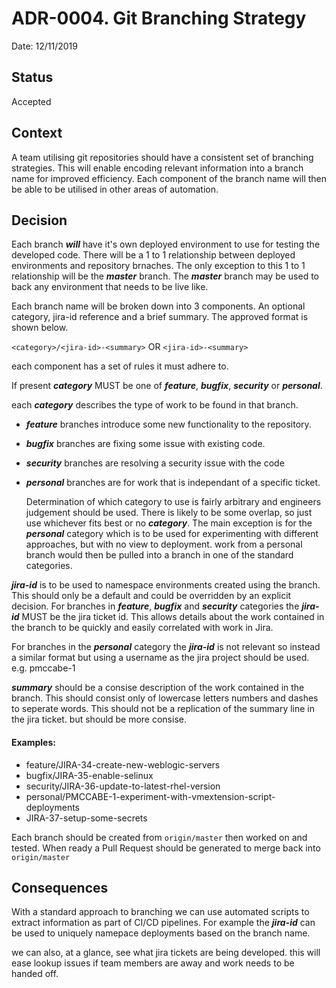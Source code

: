 # ADR-0004. Git Branching Strategy

Date: 12/11/2019

## Status

Accepted

## Context

A team utilising git repositories should have a consistent set of branching
strategies. This will enable encoding relevant information into a branch name
for improved efficiency. Each component of the branch name will then be able to
be utilised in other areas of automation.

## Decision

Each branch _**will**_ have it's own deployed environment to use for testing the
developed code. There will be a 1 to 1 relationship between deployed
environments and repository brnaches. The only exception to this 1 to 1
relationship will be the _**master**_ branch. The _**master**_ branch may be used to
back any environment that needs to be live like.

Each branch name will be broken down into 3 components. An optional category,
jira-id reference and a brief summary. The approved format
is shown below.

  `<category>/<jira-id>-<summary>`
  OR
  `<jira-id>-<summary>`

each component has a set of rules it must adhere to.

  If present _**category**_ MUST be one of _**feature**_, _**bugfix**_, _**security**_ or _**personal**_.

  each _**category**_ describes the type of work to be found in that branch.

  - _**feature**_ branches introduce some new functionality to the repository.
  - _**bugfix**_ branches are fixing some issue with existing code.
  - _**security**_ branches are resolving a security issue with the code
  - _**personal**_ branches are for work that is independant of a specific ticket.

    Determination of which category to use is fairly arbitrary and engineers
    judgement should be used. There is likely to be some overlap, so just use
    whichever fits best or no _**category**_. The main exception is for the  _**personal**_ category
    which is to be used for experimenting with different approaches, but with
    no view to deployment. work from a personal branch would then be pulled
    into a branch in one of the standard categories.

  _**jira-id**_ is to be used to namespace environments created using
  the branch. This should only be a default and could be overridden by an
  explicit decision. For branches in _**feature**_, _**bugfix**_ and _**security**_
  categories the _**jira-id**_ MUST be the jira ticket id.
  This allows details about the work contained in the branch to be quickly and
  easily correlated with work in Jira.

  For branches in the _**personal**_ category the _**jira-id**_ is not relevant
  so instead a similar format but using a username as the jira project should
  be used. e.g. pmccabe-1

  _**summary**_ should be a consise description of the work contained in the branch.
  This should consist only of lowercase letters numbers and dashes to
  seperate words. This should not be a replication of the summary line in the
  jira ticket. but should be more consise.

  #### Examples:

  - feature/JIRA-34-create-new-weblogic-servers
  - bugfix/JIRA-35-enable-selinux
  - security/JIRA-36-update-to-latest-rhel-version
  - personal/PMCCABE-1-experiment-with-vmextension-script-deployments
  - JIRA-37-setup-some-secrets

Each branch should be created from `origin/master` then worked on and tested.
When ready a Pull Request should be generated to merge back into `origin/master`

## Consequences

With a standard approach to branching we can use automated scripts to extract
information as part of CI/CD pipelines. For example the
_**jira-id**_ can be used to uniquely namepace deployments
based on the branch name.

we can also, at a glance, see what jira tickets are being developed. this will
ease lookup issues if team members are away and work needs to be handed off.


